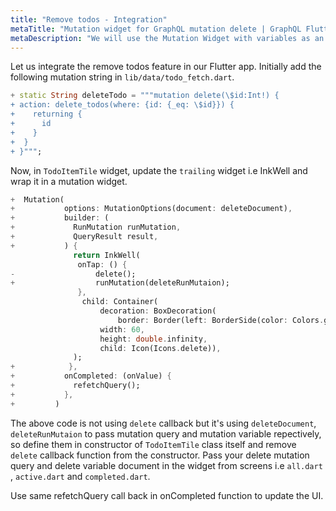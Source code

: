 ```yaml
---
title: "Remove todos - Integration"
metaTitle: "Mutation widget for GraphQL mutation delete | GraphQL Flutter Tutorial"
metaDescription: "We will use the Mutation Widget with variables as an example to delete existing data"
---
```


Let us integrate the remove todos feature in our Flutter app. Initially add the following mutation string in `lib/data/todo_fetch.dart`.


<!-- TODO - Add git link -->

```dart
+ static String deleteTodo = """mutation delete(\$id:Int!) {
+ action: delete_todos(where: {id: {_eq: \$id}}) {
+    returning {
+      id
+    }
+  }
+ }""";
```

Now, in `TodoItemTile` widget, update the `trailing` widget i.e InkWell and wrap it in a mutation widget.

```dart
+  Mutation(
+           options: MutationOptions(document: deleteDocument),
+           builder: (
+             RunMutation runMutation,
+             QueryResult result,
+           ) {
              return InkWell(
               onTap: () {
-                  delete();
+                  runMutation(deleteRunMutaion);
               },
                child: Container(
                    decoration: BoxDecoration(
                        border: Border(left: BorderSide(color: Colors.grey))),
                    width: 60,
                    height: double.infinity,
                    child: Icon(Icons.delete)),
              );
+            },
+           onCompleted: (onValue) {
+             refetchQuery();
+           },
+         )
```
The above code is not using `delete` callback but it's using `deleteDocument`, `deleteRunMutaion` to pass mutation query and mutation variable repectively, so define them in constructor of `TodoItemTile` class itself and remove `delete` callback function from the constructor. Pass your delete mutation query and delete variable document in the widget from screens i.e `all.dart` , `active.dart` and `completed.dart`.

Use same refetchQuery call back in onCompleted function to update the UI.

